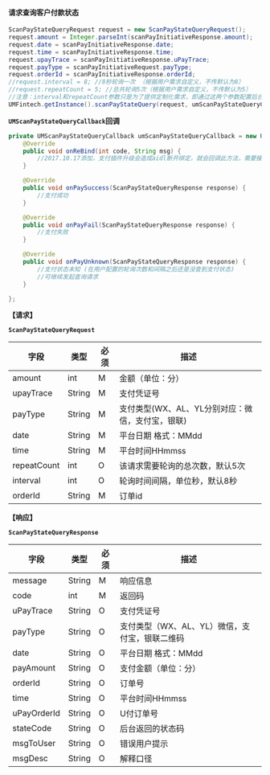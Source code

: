#### 请求查询客户付款状态

```java
ScanPayStateQueryRequest request = new ScanPayStateQueryRequest();
request.amount = Integer.parseInt(scanPayInitiativeResponse.amount);
request.date = scanPayInitiativeResponse.date;
request.time = scanPayInitiativeResponse.time;
request.upayTrace = scanPayInitiativeResponse.uPayTrace;
request.payType = scanPayInitiativeRequest.payType;
request.orderId = scanPayInitiativeResponse.orderId;
//request.interval = 8; //8秒轮询一次 （根据用户需求自定义，不传默认为8）
//request.repeatCount = 5; //总共轮询5次（根据用户需求自定义，不传默认为5）
//注意：interval和repeatCount参数只是为了提供定制化需求，即通过这两个参数配置后台轮询次数和间隔，可以配置 repeatCount = 1（即该请求只轮询查询一次）， 如果回调走 onPayUnknown方法，接入方可以再次调用查询支付状态，以防止出现后台长时间轮询请求，而Activity已经处于销毁状态的情况
UMFintech.getInstance().scanPayStateQuery(request, umScanPayStateQueryCallback);
```

**`UMScanPayStateQueryCallback`回调**

```java
private UMScanPayStateQueryCallback umScanPayStateQueryCallback = new UMScanPayStateQueryCallback() {
    @Override
    public void onReBind(int code, String msg) {
	    //2017.10.17添加，支付插件升级会造成aidl断开绑定，就会回调此方法，需要接入方按照demo重新绑定即可
    }

    @Override
    public void onPaySuccess(ScanPayStateQueryResponse response) {
        //支付成功
    }

    @Override
    public void onPayFail(ScanPayStateQueryResponse response) {
        //支付失败
    }

    @Override
    public void onPayUnknown(ScanPayStateQueryResponse response) {
        //支付状态未知 (在用户配置的轮询次数和间隔之后还是没查到支付状态)
		//可继续发起查询请求
    }

};
```



**【请求】**

**`ScanPayStateQueryRequest`**

| 字段        | 类型   | 必须 | 描述                                             |
| ----------- | ------ | ---- | ------------------------------------------------ |
| amount      | int    | M    | 金额（单位：分）                                 |
| upayTrace   | String | M    | 支付凭证号                                       |
| payType     | String | M    | 支付类型(WX、AL、YL分别对应：微信，支付宝，银联) |
| date        | String | M    | 平台日期  格式：MMdd                             |
| time        | String | M    | 平台时间HHmmss                                   |
| repeatCount | int    | O    | 该请求需要轮询的总次数，默认5次                  |
| interval    | int    | O    | 轮询时间间隔，单位秒，默认8秒                    |
| orderId     | String | M    | 订单id                                           |



**【响应】**

**`ScanPayStateQueryResponse`**

| 字段        | 类型   | 必须 | 描述                                           |
| ----------- | ------ | ---- | ---------------------------------------------- |
| message     | String | M    | 响应信息                                       |
| code        | int    | M    | 返回码                                         |
| uPayTrace   | String | O    | 支付凭证号                                     |
| payType     | String | O    | 支付类型（WX、AL、YL）微信，支付宝，银联二维码 |
| date        | String | O    | 平台日期  格式：MMdd                           |
| payAmount   | String | O    | 支付金额（单位：分）                           |
| orderId     | String | O    | 订单号                                         |
| time        | String | O    | 平台时间HHmmss                                 |
| uPayOrderId | String | O    | U付订单号                                      |
| stateCode   | String | O    | 后台返回的状态码                               |
| msgToUser   | String | O    | 错误用户提示                                   |
| msgDesc     | String | O    | 解释口径                                       |

